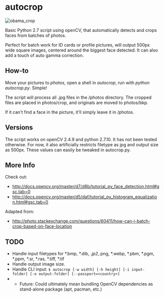 # autocrop

![obama_crop](https://cloud.githubusercontent.com/assets/15659410/10975709/3e38de48-83b6-11e5-8885-d95da758ca17.png)

Basic Python 2.7 script using openCV, that automatically detects and crops faces from batches of photos.

Perfect for batch work for ID cards or profile pictures, will output 500px wide square images, centered around the biggest face detected. It can also add a touch of auto gamma correction.

## How-to
Move your pictures to *photos*, open a shell in *autocrop*, run with *python autocrop.py*. Simple!

The script will process all .jpg files in the /photos directory. The cropped files are placed in photos/crop, and originals are moved to photos/bkp.

If it can't find a face in the picture, it'll simply leave it in /photos.

## Versions
The script works on openCV 2.4.9 and python 2.7.10. It has not been tested otherwise. For now, it also artificially restricts filetype as jpg and output size as 500px. These values can easily be tweaked in autocrop.py.

## More Info
Check out:
* http://docs.opencv.org/master/d7/d8b/tutorial_py_face_detection.html#gsc.tab=0
* http://docs.opencv.org/master/d5/daf/tutorial_py_histogram_equalization.html#gsc.tab=0

Adapted from:
* http://photo.stackexchange.com/questions/60411/how-can-i-batch-crop-based-on-face-location

## TODO
* Handle input filetypes for *.bmp, *.dib, *.jp2,*.png, *.webp, *.pbm, *.pgm, *.ppm, *.sr, *.ras, *.tiff, *.tif
* Handle output image size.
* Handle CLI input: `$ autocrop [-w width] [-h height] [-i input-folder] [-o output-folder] [--passport=<country>]`
* * Future: Could ultimately mean bundling OpenCV dependencies as stand-alone package (apt, pacman, etc.)
